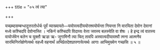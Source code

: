 +++
title = "०५ त्वं त्या"

+++

यच्छब्दसम्बन्धादुत्तरतोर्धर्चः पूर्वं व्याख्यायते—ययोस्त्वदीययोरश्वयोर्यन्ता नियन्ता नि वारयिता देवोन देवानां मध्ये कश्चिदपि देवोनास्ति । नकिर्न कश्चिदपि विदाय्यः वेत्ता जवस्य बलस्येति वा शेषः । हे इन्द्र त्वं वातस्य वायोर्जवेन बलेन च युक्तौ ऋज्रा ऋ- जुगामिनौ त्या चित् तावपि अस्वात्वदीयावश्वौ त्मना आत्मनैव सारथिनिरपेक्षेणेत्यर्थः वहध्यै वहनार्थं अभिप्रेतदेशप्रापणायेत्यर्थः आगाः आभिमुख्येन गच्छसि ॥ ५ ॥